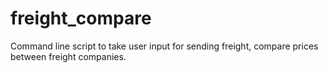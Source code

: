 # freight_compare
Command line script to take user input for sending freight, compare prices between freight companies.
